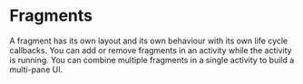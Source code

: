 # Fragments
A fragment has its own layout and its own behaviour with its own life cycle callbacks.
You can add or remove fragments in an activity while the activity is running.
You can combine multiple fragments in a single activity to build a multi-pane UI.
